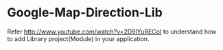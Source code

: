 Google-Map-Direction-Lib
========================

Refer http://www.youtube.com/watch?v=2D9lYuRECoI to understand how to add Library project(Module) in your application.
